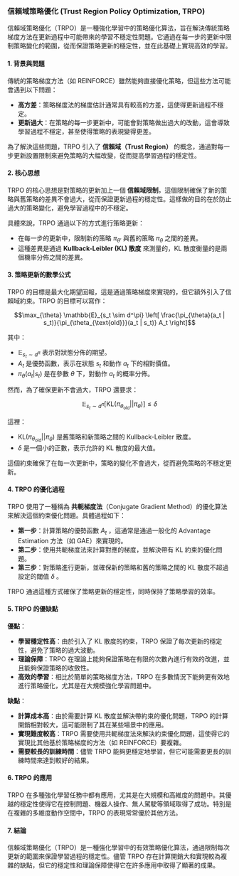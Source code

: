 ### 信賴域策略優化 (Trust Region Policy Optimization, TRPO)

信賴域策略優化（TRPO）是一種強化學習中的策略優化算法，旨在解決傳統策略梯度方法在更新過程中可能帶來的學習不穩定性問題。它通過在每一步的更新中限制策略變化的範圍，從而保證策略更新的穩定性，並在此基礎上實現高效的學習。

#### 1. 背景與問題

傳統的策略梯度方法（如 REINFORCE）雖然能夠直接優化策略，但這些方法可能會遇到以下問題：
- **高方差**：策略梯度法的梯度估計通常具有較高的方差，這使得更新過程不穩定。
- **更新過大**：在策略的每一步更新中，可能會對策略做出過大的改動，這會導致學習過程不穩定，甚至使得策略的表現變得更差。

為了解決這些問題，TRPO 引入了 **信賴域（Trust Region）** 的概念，通過對每一步更新設置限制來避免策略的大幅改變，從而提高學習過程的穩定性。

#### 2. 核心思想

TRPO 的核心思想是對策略的更新加上一個 **信賴域限制**，這個限制確保了新的策略與舊策略的差異不會過大，從而保證更新過程的穩定性。這樣做的目的在於防止過大的策略變化，避免學習過程中的不穩定。

具體來說，TRPO 通過以下的方式進行策略更新：
- 在每一步的更新中，限制新的策略  $`\pi_{\theta'}`$  與舊的策略  $`\pi_{\theta}`$  之間的差異。
- 這種差異是通過 **Kullback-Leibler (KL) 散度** 來測量的，KL 散度衡量的是兩個機率分佈之間的差異。

#### 3. 策略更新的數學公式

TRPO 的目標是最大化期望回報，這是通過策略梯度來實現的，但它額外引入了信賴域約束。TRPO 的目標可以寫作：


```math
\max_{\theta} \mathbb{E}_{s_t \sim d^\pi} \left[ \frac{\pi_{\theta}(a_t | s_t)}{\pi_{\theta_{\text{old}}}(a_t | s_t)} A_t \right]
```


其中：
-  $`\mathbb{E}_{s_t \sim d^\pi}`$  表示對狀態分佈的期望。
-  $`A_t`$  是優勢函數，表示在狀態  $`s_t`$  和動作  $`a_t`$  下的相對價值。
-  $`\pi_{\theta}(a_t | s_t)`$  是在參數  $`\theta`$  下，對動作  $`a_t`$  的概率分佈。

然而，為了確保更新不會過大，TRPO 還要求：


```math
\mathbb{E}_{s_t \sim d^\pi} \left[ \text{KL}\left( \pi_{\theta_{\text{old}}} || \pi_{\theta} \right) \right] \leq \delta
```


這裡：
-  $`\text{KL}(\pi_{\theta_{\text{old}}} || \pi_{\theta})`$  是舊策略和新策略之間的 Kullback-Leibler 散度。
-  $`\delta`$  是一個小的正數，表示允許的 KL 散度的最大值。

這個約束確保了在每一次更新中，策略的變化不會過大，從而避免策略的不穩定更新。

#### 4. TRPO 的優化過程

TRPO 使用了一種稱為 **共軛梯度法**（Conjugate Gradient Method）的優化算法來解決這個約束優化問題。具體過程如下：
- **第一步**：計算策略的優勢函數  $`A_t`$ ，這通常是通過一般化的 Advantage Estimation 方法（如 GAE）來實現的。
- **第二步**：使用共軛梯度法來計算對應的梯度，並解決帶有 KL 約束的優化問題。
- **第三步**：對策略進行更新，並確保新的策略和舊的策略之間的 KL 散度不超過設定的閾值  $`\delta`$ 。

TRPO 通過這種方式確保了策略更新的穩定性，同時保持了策略學習的效率。

#### 5. TRPO 的優缺點

**優點**：
- **學習穩定性高**：由於引入了 KL 散度的約束，TRPO 保證了每次更新的穩定性，避免了策略的過大波動。
- **理論保障**：TRPO 在理論上能夠保證策略在有限的次數內進行有效的改進，並且能夠保證策略的收斂性。
- **高效的學習**：相比於簡單的策略梯度方法，TRPO 在多數情況下能夠更有效地進行策略優化，尤其是在大規模強化學習問題中。

**缺點**：
- **計算成本高**：由於需要計算 KL 散度並解決帶約束的優化問題，TRPO 的計算開銷相對較大，這可能限制了其在某些場景中的應用。
- **實現難度較高**：TRPO 需要使用共軛梯度法來解決約束優化問題，這使得它的實現比其他基於策略梯度的方法（如 REINFORCE）要複雜。
- **需要較長的訓練時間**：儘管 TRPO 能夠更穩定地學習，但它可能需要更長的訓練時間來達到較好的結果。

#### 6. TRPO 的應用

TRPO 在多種強化學習任務中都有應用，尤其是在大規模和高維度的問題中。其優越的穩定性使得它在控制問題、機器人操作、無人駕駛等領域取得了成功。特別是在複雜的多維度動作空間中，TRPO 的表現常常優於其他方法。

#### 7. 結論

信賴域策略優化（TRPO）是一種強化學習中的有效策略優化算法，通過限制每次更新的範圍來保證學習過程的穩定性。儘管 TRPO 存在計算開銷大和實現較為複雜的缺點，但它的穩定性和理論保障使得它在許多應用中取得了顯著的成果。